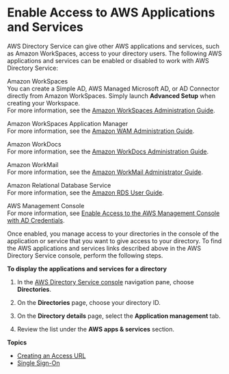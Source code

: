 # Enable Access to AWS Applications and Services<a name="simple_ad_manage_apps_services"></a>

AWS Directory Service can give other AWS applications and services, such as Amazon WorkSpaces, access to your directory users\. The following AWS applications and services can be enabled or disabled to work with AWS Directory Service:

Amazon WorkSpaces  
You can create a Simple AD, AWS Managed Microsoft AD, or AD Connector directly from Amazon WorkSpaces\. Simply launch **Advanced Setup** when creating your Workspace\.  
For more information, see the [Amazon WorkSpaces Administration Guide](http://docs.aws.amazon.com/workspaces/latest/adminguide/)\.

Amazon WorkSpaces Application Manager  
For more information, see the [Amazon WAM Administration Guide](http://docs.aws.amazon.com/wam/latest/adminguide/)\.

Amazon WorkDocs  
For more information, see the [Amazon WorkDocs Administration Guide](http://docs.aws.amazon.com/workdocs/latest/adminguide/)\.

Amazon WorkMail  
For more information, see the [Amazon WorkMail Administrator Guide](http://docs.aws.amazon.com/workmail/latest/adminguide/)\.

Amazon Relational Database Service  
For more information, see the [Amazon RDS User Guide](http://docs.aws.amazon.com/AmazonRDS/latest/UserGuide/)\.

AWS Management Console  
For more information, see [Enable Access to the AWS Management Console with AD Credentials](ms_ad_management_console_access.md)\.

Once enabled, you manage access to your directories in the console of the application or service that you want to give access to your directory\. To find the AWS applications and services links described above in the AWS Directory Service console, perform the following steps\.

**To display the applications and services for a directory**

1. In the [AWS Directory Service console](https://console.aws.amazon.com/directoryservicev2/) navigation pane, choose **Directories**\.

1. On the **Directories** page, choose your directory ID\.

1. On the **Directory details** page, select the **Application management** tab\.

1. Review the list under the **AWS apps & services** section\.

**Topics**
+ [Creating an Access URL](simple_ad_create_access_url.md)
+ [Single Sign\-On](simple_ad_single_sign_on.md)